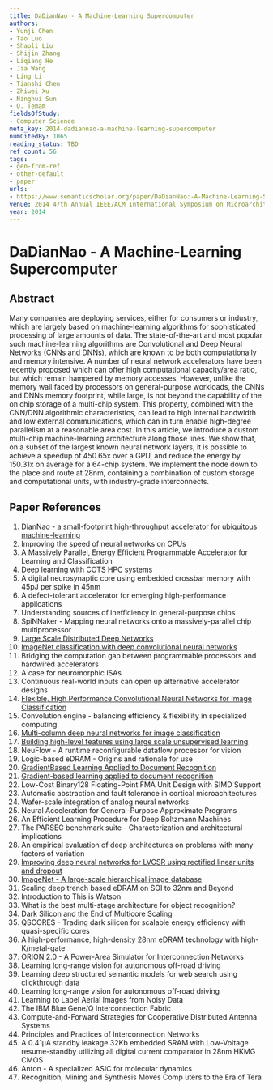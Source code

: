 ```yaml
---
title: DaDianNao - A Machine-Learning Supercomputer
authors:
- Yunji Chen
- Tao Luo
- Shaoli Liu
- Shijin Zhang
- Liqiang He
- Jia Wang
- Ling Li
- Tianshi Chen
- Zhiwei Xu
- Ninghui Sun
- O. Temam
fieldsOfStudy:
- Computer Science
meta_key: 2014-dadiannao-a-machine-learning-supercomputer
numCitedBy: 1065
reading_status: TBD
ref_count: 56
tags:
- gen-from-ref
- other-default
- paper
urls:
- https://www.semanticscholar.org/paper/DaDianNao:-A-Machine-Learning-Supercomputer-Chen-Luo/4157ed3db4c656854e69931cb6089b64b08784b9?sort=total-citations
venue: 2014 47th Annual IEEE/ACM International Symposium on Microarchitecture
year: 2014
---
```


# DaDianNao - A Machine-Learning Supercomputer

## Abstract

Many companies are deploying services, either for consumers or industry, which are largely based on machine-learning algorithms for sophisticated processing of large amounts of data. The state-of-the-art and most popular such machine-learning algorithms are Convolutional and Deep Neural Networks (CNNs and DNNs), which are known to be both computationally and memory intensive. A number of neural network accelerators have been recently proposed which can offer high computational capacity/area ratio, but which remain hampered by memory accesses. However, unlike the memory wall faced by processors on general-purpose workloads, the CNNs and DNNs memory footprint, while large, is not beyond the capability of the on chip storage of a multi-chip system. This property, combined with the CNN/DNN algorithmic characteristics, can lead to high internal bandwidth and low external communications, which can in turn enable high-degree parallelism at a reasonable area cost. In this article, we introduce a custom multi-chip machine-learning architecture along those lines. We show that, on a subset of the largest known neural network layers, it is possible to achieve a speedup of 450.65x over a GPU, and reduce the energy by 150.31x on average for a 64-chip system. We implement the node down to the place and route at 28nm, containing a combination of custom storage and computational units, with industry-grade interconnects.

## Paper References

1. [DianNao - a small-footprint high-throughput accelerator for ubiquitous machine-learning](2014-diannao-a-small-footprint-high-throughput-accelerator-for-ubiquitous-machine-learning.md)
2. Improving the speed of neural networks on CPUs
3. A Massively Parallel, Energy Efficient Programmable Accelerator for Learning and Classification
4. Deep learning with COTS HPC systems
5. A digital neurosynaptic core using embedded crossbar memory with 45pJ per spike in 45nm
6. A defect-tolerant accelerator for emerging high-performance applications
7. Understanding sources of inefficiency in general-purpose chips
8. SpiNNaker - Mapping neural networks onto a massively-parallel chip multiprocessor
9. [Large Scale Distributed Deep Networks](2012-large-scale-distributed-deep-networks.md)
10. [ImageNet classification with deep convolutional neural networks](2012-imagenet-classification-with-deep-convolutional-neural-networks.md)
11. Bridging the computation gap between programmable processors and hardwired accelerators
12. A case for neuromorphic ISAs
13. Continuous real-world inputs can open up alternative accelerator designs
14. [Flexible, High Performance Convolutional Neural Networks for Image Classification](2011-flexible-high-performance-convolutional-neural-networks-for-image-classification.md)
15. Convolution engine - balancing efficiency & flexibility in specialized computing
16. [Multi-column deep neural networks for image classification](2012-multi-column-deep-neural-networks-for-image-classification.md)
17. [Building high-level features using large scale unsupervised learning](2013-building-high-level-features-using-large-scale-unsupervised-learning.md)
18. NeuFlow - A runtime reconfigurable dataflow processor for vision
19. Logic-based eDRAM - Origins and rationale for use
20. [GradientBased Learning Applied to Document Recognition](2001-gradientbased-learning-applied-to-document-recognition.md)
21. [Gradient-based learning applied to document recognition](1998-gradient-based-learning-applied-to-document-recognition.md)
22. Low-Cost Binary128 Floating-Point FMA Unit Design with SIMD Support
23. Automatic abstraction and fault tolerance in cortical microachitectures
24. Wafer-scale integration of analog neural networks
25. Neural Acceleration for General-Purpose Approximate Programs
26. An Efficient Learning Procedure for Deep Boltzmann Machines
27. The PARSEC benchmark suite - Characterization and architectural implications
28. An empirical evaluation of deep architectures on problems with many factors of variation
29. [Improving deep neural networks for LVCSR using rectified linear units and dropout](2013-improving-deep-neural-networks-for-lvcsr-using-rectified-linear-units-and-dropout.md)
30. [ImageNet - A large-scale hierarchical image database](2009-imagenet-a-large-scale-hierarchical-image-database.md)
31. Scaling deep trench based eDRAM on SOI to 32nm and Beyond
32. Introduction to This is Watson
33. What is the best multi-stage architecture for object recognition?
34. Dark Silicon and the End of Multicore Scaling
35. QSCORES - Trading dark silicon for scalable energy efficiency with quasi-specific cores
36. A high-performance, high-density 28nm eDRAM technology with high-K/metal-gate
37. ORION 2.0 - A Power-Area Simulator for Interconnection Networks
38. Learning long-range vision for autonomous off-road driving
39. Learning deep structured semantic models for web search using clickthrough data
40. Learning long‐range vision for autonomous off‐road driving
41. Learning to Label Aerial Images from Noisy Data
42. The IBM Blue Gene/Q Interconnection Fabric
43. Compute-and-Forward Strategies for Cooperative Distributed Antenna Systems
44. Principles and Practices of Interconnection Networks
45. A 0.41µA standby leakage 32Kb embedded SRAM with Low-Voltage resume-standby utilizing all digital current comparator in 28nm HKMG CMOS
46. Anton - A specialized ASIC for molecular dynamics
47. Recognition, Mining and Synthesis Moves Comp uters to the Era of Tera
